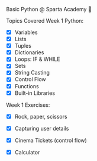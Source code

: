 Basic Python @ Sparta Academy :snake:

Topics Covered Week 1 Python:

- [x] Variables
- [x] Lists
- [x] Tuples
- [x] Dictionaries
- [x] Loops: IF & WHILE
- [x] Sets
- [x] String Casting
- [x] Control Flow
- [x] Functions
- [x] Built-in Libraries

Week 1 Exercises:
- [x] Rock, paper, scissors
- [x] Capturing user details
- [x] Cinema Tickets (control flow)
- [x] Calculator

